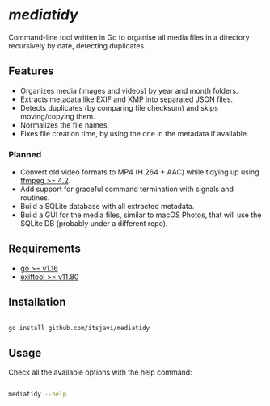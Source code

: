 # _mediatidy_

Command-line tool written in Go to organise all media files in a directory recursively by date, detecting duplicates.

## Features

- Organizes media (images and videos) by year and month folders.
- Extracts metadata like EXIF and XMP into separated JSON files.
- Detects duplicates (by comparing file checksum) and skips moving/copying them.
- Normalizes the file names.
- Fixes file creation time, by using the one in the metadata if available.

### Planned

- Convert old video formats to MP4 (H.264 + AAC) while tidying up using [ffmpeg >= 4.2](https://ffmpeg.org/).
- Add support for graceful command termination with signals and routines.
- Build a SQLite database with all extracted metadata.
- Build a GUI for the media files, similar to macOS Photos, that will use the SQLite DB (probably under a different repo).

## Requirements

- [go >= v1.16](https://github.com/golang/go)
- [exiftool >= v11.80](https://github.com/exiftool/exiftool)


## Installation

```bash

go install github.com/itsjavi/mediatidy

```

## Usage

Check all the available options with the help command:

```bash

mediatidy --help

```
